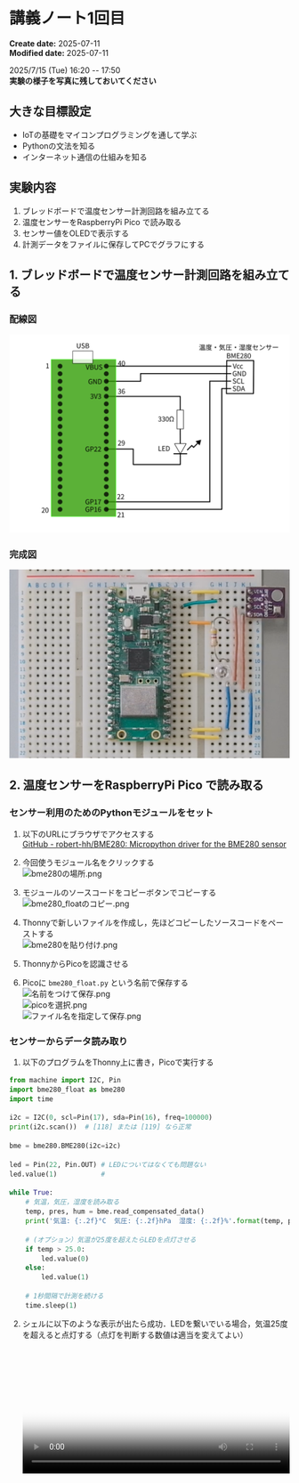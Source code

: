 # 講義ノート1回目

<div class="meta-info">

**Create date:** 2025-07-11  
**Modified date:** 2025-07-11

</div>

2025/7/15 (Tue) 16:20 -- 17:50  
**実験の様子を写真に残しておいてください**

## 大きな目標設定
- IoTの基礎をマイコンプログラミングを通して学ぶ
- Pythonの文法を知る
- インターネット通信の仕組みを知る

## 実験内容
1. ブレッドボードで温度センサー計測回路を組み立てる
1. 温度センサーをRaspberryPi Pico で読み取る
2. センサー値をOLEDで表示する
2. 計測データをファイルに保存してPCでグラフにする

## 1. ブレッドボードで温度センサー計測回路を組み立てる
### 配線図
![温度センサー配線図](./images/pico配線_BME280.png)

### 完成図
![温度センサー配線完成](./images/配線完成.png)

## 2. 温度センサーをRaspberryPi Pico で読み取る
### センサー利用のためのPythonモジュールをセット
1. 以下のURLにブラウザでアクセスする  
[GitHub - robert-hh/BME280: Micropython driver for the BME280 sensor](https://github.com/robert-hh/BME280/tree/master)
    
2. 今回使うモジュール名をクリックする  
![bme280の場所.png](attachment:9934a008-cd0f-4fb9-87a9-8afc407052c5:bme280の場所.png)
    
3. モジュールのソースコードをコピーボタンでコピーする  
![bme280_floatのコピー.png](attachment:de98757b-8fab-4c3e-b169-fde51b6ac85b:bme280_floatのコピー.png)
    
4. Thonnyで新しいファイルを作成し，先ほどコピーしたソースコードをペーストする  
![bme280を貼り付け.png](attachment:21896237-0e48-4563-af7e-b6e2a441f05c:bme280を貼り付け.png)
    
5. ThonnyからPicoを認識させる
6. Picoに `bme280_float.py` という名前で保存する  
![名前をつけて保存.png](attachment:eb6818c1-cad9-4740-8234-663b18d5cb36:名前をつけて保存.png)  
![picoを選択.png](attachment:9ee16a7e-c75b-438e-9341-9e6a2e02a6ec:picoを選択.png)  
![ファイル名を指定して保存.png](attachment:35232d3a-0901-449c-8f5b-98ac2673e056:ファイル名を指定して保存.png)  

### センサーからデータ読み取り

1. 以下のプログラムをThonny上に書き，Picoで実行する
```python
from machine import I2C, Pin
import bme280_float as bme280
import time

i2c = I2C(0, scl=Pin(17), sda=Pin(16), freq=100000)
print(i2c.scan())  # [118] または [119] なら正常

bme = bme280.BME280(i2c=i2c)

led = Pin(22, Pin.OUT) # LEDについてはなくても問題ない
led.value(1)           # 

while True:
    # 気温，気圧，湿度を読み取る
    temp, pres, hum = bme.read_compensated_data()
    print('気温: {:.2f}°C  気圧: {:.2f}hPa  湿度: {:.2f}%'.format(temp, pres / 100, hum))

    # (オプション）気温が25度を超えたらLEDを点灯させる
    if temp > 25.0:
        led.value(0)
    else:
        led.value(1)

    # 1秒間隔で計測を続ける
    time.sleep(1)
```
    
2. シェルに以下のような表示が出たら成功．LEDを繋いでいる場合，気温25度を超えると点灯する（点灯を判断する数値は適当を変えてよい）
  <video controls poster="./images/温度センサー読み取り_preview.png"
  style="width: 100%; height: auto;">
    <source src="./images/温度センサー読み取り.mov"
  </video>
